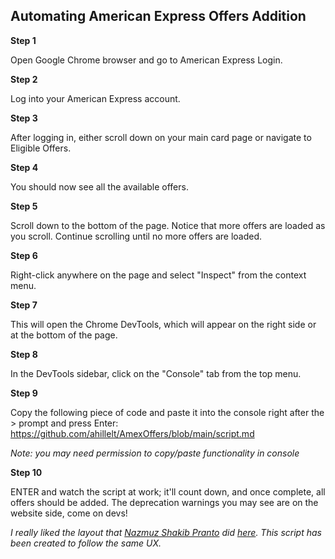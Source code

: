 
## Automating American Express Offers Addition

<b>Step 1</b>

Open Google Chrome browser and go to American Express Login.

<b>Step 2</b>

Log into your American Express account.

<b>Step 3</b>

After logging in, either scroll down on your main card page or navigate to Eligible Offers.

<b>Step 4</b>

You should now see all the available offers.

<b>Step 5</b>

Scroll down to the bottom of the page. Notice that more offers are loaded as you scroll. Continue scrolling until no more offers are loaded.

<b>Step 6</b>

Right-click anywhere on the page and select "Inspect" from the context menu.

<b>Step 7</b>

This will open the Chrome DevTools, which will appear on the right side or at the bottom of the page.

<b>Step 8</b>

In the DevTools sidebar, click on the "Console" tab from the top menu.

<b>Step 9</b>

Copy the following piece of code and paste it into the console right after the > prompt and press Enter:
https://github.com/ahillelt/AmexOffers/blob/main/script.md

<i>Note: you may need permission to copy/paste functionality in console</i>

<b>Step 10</b>

ENTER and watch the script at work; it'll count down, and once complete, all offers should be added. The deprecation warnings you may see are on the website side, come on devs!

<i>I really liked the layout that [Nazmuz Shakib Pranto](https://dev.to/npranto) did [here](https://dev.to/npranto/automate-adding-cvs-coupons-p06). This script has been created to follow the same UX.</i>
